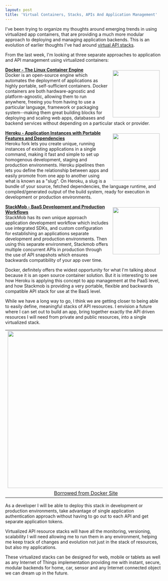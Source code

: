 ```yaml
---
layout: post
title: 'Virtual Containers, Stacks, APIs And Application Management'
---
```

<p>I've been trying to organize my thoughts around emerging trends in using virtualized app containers, that are providing a much more modular approach to deploying and managing application backends. This is an evolution of earlier thoughts I've had around <a title="virtualized API stacks" href="http://apievangelist.com/2013/01/28/virtualized-api-stacks/">virtual API stacks</a>.</p>
<p>From the last week, I'm looking at three separate approaches to application and API management using virtualized containers:</p>
<p><a href="http://docker.io" target="_blank"><img style="padding: 10px;" src="https://s3.amazonaws.com/kinlane-productions/api-evangelist/docker/docker-logo.gif" alt="" width="150" align="right" /></a></p>
<p><strong><a href="http://www.docker.io/">Docker - The Linux Container Engine</a></strong><br />Docker is an open-source engine which automates the deployment of applications as highly portable, self-sufficient containers. Docker containers are both hardware-agnostic and platform-agnostic, allowing them to run anywhere, freeing you from having to use a particular language, framework or packaging system--making them great building blocks for deploying and scaling web apps, databases and backend services without depending on a particular stack or provider.</p>
<p><a href="http://heroku.com" target="_blank"><img style="padding: 10px;" src="https://s3.amazonaws.com/kinlane-productions/api-evangelist/heroku/heroku-logo.png" alt="" width="150" align="right" /></a></p>
<p><strong><a href="https://blog.heroku.com/archives/2013/7/10/heroku-pipelines-beta">Heroku - Application Instances with Portable Features and Dependencies</a></strong><br />Heroku fork lets you create unique, running instances of existing applications in a single command, making it fast and simple to set up homogenous development, staging and production environments. Heroku pipelines then lets you define the relationship between apps and easily promote  from one app to another using what is known as a "slug". On Heroku, a slug is a bundle of your source, fetched dependencies, the language runtime, and compiled/generated output of the build system, ready for execution in development or production environments.</p>
<p><a href="http://stackmob.com" target="_blank"><img style="padding: 10px;" src="https://s3.amazonaws.com/kinlane-productions/api-evangelist/stackmob/stackmob-logo.png" alt="" width="150" align="right" /></a></p>
<p><strong><a href="https://blog.stackmob.com/2013/07/ready-set-deploy-with-stackmob-apps/">StackMob - BaaS Development and Production Workflows</a></strong><br /> StackMob has its own unique approach application development workflow which includes use integrated SDKs, and custom configuration for establishing an applications separate development and production environments. Then using this separate environment, Stackmob offers multiple concurrent APIs in production through the use of API snapshots which ensures backwards compatibility of your app over time.</p>
<p>Docker, definitely offers the widest opportunity for what I'm talking about because it is an open source container solution. But it is interesting to see how Heroku is applying this concept to app management at the PaaS level, and how Stackmob is providing a very portable, flexible and backwards compatible API stack for use at the BaaS level.</p>
<p>While we have a long way to go, I think we are getting closer to being able to easily define, meaningful stacks of API resources. I envision a future where I can set out to build an app, bring together exactly the API driven resources I will need from private and public resources, into a single virtualized stack.</p>
<table cellpadding="5" align="center">
<tbody>
<tr>
<td><img src="https://s3.amazonaws.com/kinlane-productions/api-evangelist/docker/lego_docker.jpg" alt="" width="500" /></td>
</tr>
<tr>
<td style="text-align: center;"><a href="http://docker.io">Borrowed from Docker Site</a></td>
</tr>
</tbody>
</table>
<p>As a developer I will be able to deploy this stack in development or production environments, take advantage of single application authentication approach without having to go out to each API and get separate application tokens.</p>
<p>Virtualized API resource stacks will have all the monitoring, versioning, scalability I will need allowing me to run them in any environment, helping me keep track of changes and evolution not just in the stack of resources, but also my applications.</p>
<p>These virtualized stacks can be designed for web, mobile or tablets as well as any Internet of Things implementation providing me with instant, secure, modular backends for home, car, sensor and any Internet connected object we can dream up in the future.</p>
